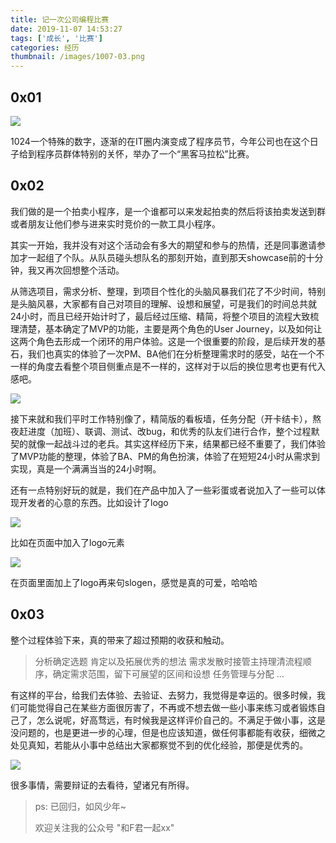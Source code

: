 ```yaml
---
title: 记一次公司编程比赛
date: 2019-11-07 14:53:27
tags: ['成长', '比赛']
categories: 经历
thumbnail: /images/1007-03.png
---
```


## 0x01
![](/images/1007-head-image.png)

1024一个特殊的数字，逐渐的在IT圈内演变成了程序员节，今年公司也在这个日子给到程序员群体特别的关怀，举办了一个“黑客马拉松”比赛。
<!-- more -->

## 0x02
我们做的是一个拍卖小程序，是一个谁都可以来发起拍卖的然后将该拍卖发送到群或者朋友让他们参与进来实时竞价的一款工具小程序。

其实一开始，我并没有对这个活动会有多大的期望和参与的热情，还是同事邀请参加才一起组了个队。从队员碰头想队名的那刻开始，直到那天showcase前的十分钟，我又再次回想整个活动。

从筛选项目，需求分析、整理，到项目个性化的头脑风暴我们花了不少时间，特别是头脑风暴，大家都有自己对项目的理解、设想和展望，可是我们的时间总共就24小时，而且已经开始计时了，最后经过压缩、精简，将整个项目的流程大致梳理清楚，基本确定了MVP的功能，主要是两个角色的User Journey，以及如何让这两个角色去形成一个闭环的用户体验。这是一个很重要的阶段，是后续开发的基石，我们也真实的体验了一次PM、BA他们在分析整理需求时的感受，站在一个不一样的角度去看整个项目侧重点是不一样的，这样对于以后的换位思考也更有代入感吧。

![](/images/1007-01.jpeg)

接下来就和我们平时工作特别像了，精简版的看板墙，任务分配（开卡结卡），熬夜赶进度（加班）、联调、测试、改bug，和优秀的队友们进行合作，整个过程默契的就像一起战斗过的老兵。其实这样经历下来，结果都已经不重要了，我们体验了MVP功能的整理，体验了BA、PM的角色扮演，体验了在短短24小时从需求到实现，真是一个满满当当的24小时啊。

还有一点特别好玩的就是，我们在产品中加入了一些彩蛋或者说加入了一些可以体现开发者的心意的东西。比如设计了logo

![](/images/1007-03.png)

比如在页面中加入了logo元素

![](/images/1007-04.jpeg)

在页面里面加上了logo再来句slogen，感觉是真的可爱，哈哈哈


## 0x03

整个过程体验下来，真的带来了超过预期的收获和触动。

> 分析确定选题
> 肯定以及拓展优秀的想法
> 需求发散时接管主持理清流程顺序，确定需求范围，留下可展望的区间和设想
> 任务管理与分配
> ...

有这样的平台，给我们去体验、去验证、去努力，我觉得是幸运的。很多时候，我们可能觉得自己在某些方面很厉害了，不再或不想去做一些小事来练习或者锻炼自己了，怎么说呢，好高骛远，有时候我是这样评价自己的。不满足于做小事，这是没问题的，也是更进一步的心理，但是也应该知道，做任何事都能有收获，细微之处见真知，若能从小事中总结出大家都察觉不到的优化经验，那便是优秀的。



![](/images/1007-02.png)

很多事情，需要辩证的去看待，望诸兄有所得。

> ps: 已回归，如风少年~
>
> 欢迎关注我的公众号 "和F君一起xx"
